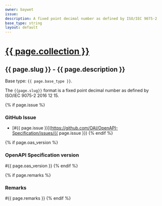 ```yaml
---
owner: baywet
issue:
description: A fixed point decimal number as defined by ISO/IEC 9075-2 2016 12 15
base_type: string
layout: default
---
```


# <a href="..">{{ page.collection }}</a>

## {{ page.slug }} - {{ page.description }}

Base type: `{{ page.base_type }}`.

The `{{page.slug}}` format is a fixed point decimal number as defined by ISO/IEC 9075-2 2016 12 15.

{% if page.issue %}
### GitHub Issue

* [#{{ page.issue }}](https://github.com/OAI/OpenAPI-Specification/issues/{{ page.issue }})
{% endif %}

{% if page.oas_version %}
### OpenAPI Specification version

#{{ page.oas_version }}
{% endif %}

{% if page.remarks %}
### Remarks

#{{ page.remarks }}
{% endif %}